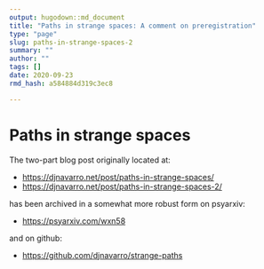 ```yaml
---
output: hugodown::md_document
title: "Paths in strange spaces: A comment on preregistration"
type: "page"
slug: paths-in-strange-spaces-2
summary: ""
author: ""
tags: []
date: 2020-09-23
rmd_hash: a584884d319c3ec8

---
```


Paths in strange spaces
=======================

The two-part blog post originally located at:

-   <a href="https://djnavarro.net/post/paths-in-strange-spaces/" class="uri">https://djnavarro.net/post/paths-in-strange-spaces/</a>
-   <a href="https://djnavarro.net/post/paths-in-strange-spaces-2/" class="uri">https://djnavarro.net/post/paths-in-strange-spaces-2/</a>

has been archived in a somewhat more robust form on psyarxiv:

-   <a href="https://psyarxiv.com/wxn58" class="uri">https://psyarxiv.com/wxn58</a>

and on github:

-   <a href="https://github.com/djnavarro/strange-paths" class="uri">https://github.com/djnavarro/strange-paths</a>

